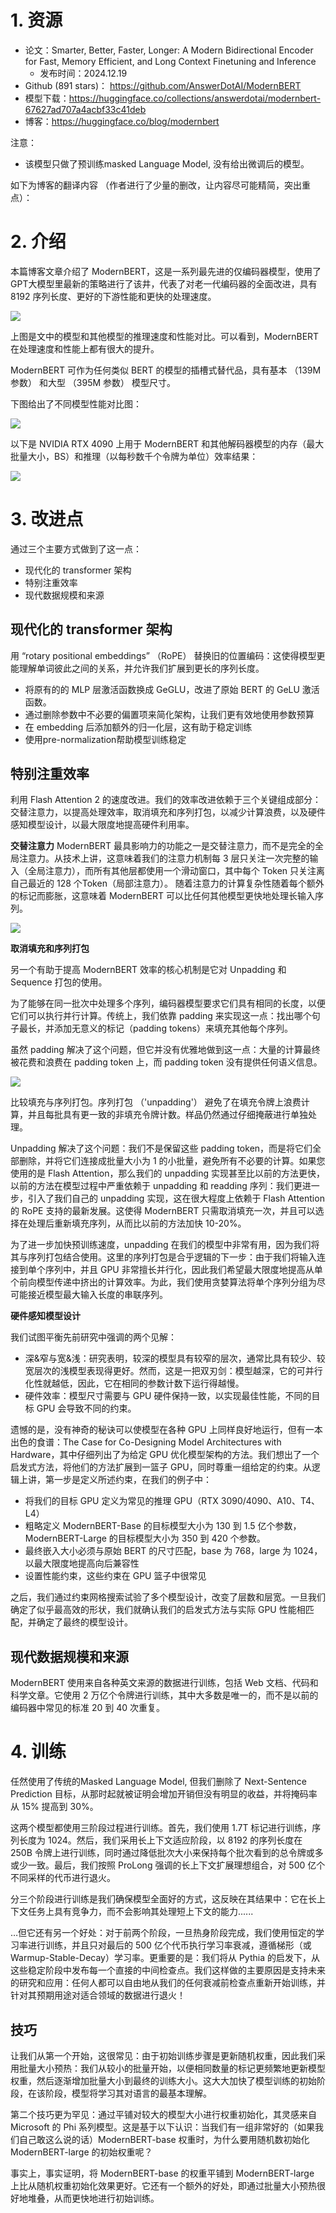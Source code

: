 # 1. 资源

- 论文：Smarter, Better, Faster, Longer: A Modern Bidirectional Encoder for Fast, Memory Efficient, and Long Context Finetuning and Inference
  - 发布时间：2024.12.19
- Github (891 stars)： https://github.com/AnswerDotAI/ModernBERT
- 模型下载：https://huggingface.co/collections/answerdotai/modernbert-67627ad707a4acbf33c41deb
- 博客：https://huggingface.co/blog/modernbert

注意：
- 该模型只做了预训练masked Language Model, 没有给出微调后的模型。

如下为博客的翻译内容 （作者进行了少量的删改，让内容尽可能精简，突出重点）：

# 2. 介绍

本篇博客文章介绍了 ModernBERT，这是一系列最先进的仅编码器模型，使用了GPT大模型里最新的策略进行了该井，代表了对老一代编码器的全面改进，具有 8192 序列长度、更好的下游性能和更快的处理速度。

![](.07_ModernBert_images/推理速度和不同模型性能对比.png)

上图是文中的模型和其他模型的推理速度和性能对比。可以看到，ModernBERT 在处理速度和性能上都有很大的提升。

ModernBERT 可作为任何类似 BERT 的模型的插槽式替代品，具有基本 （139M 参数） 和大型 （395M 参数） 模型尺寸。

下图给出了不同模型性能对比图：

![](.07_ModernBert_images/性能.png)

以下是 NVIDIA RTX 4090 上用于 ModernBERT 和其他解码器模型的内存（最大批量大小，BS）和推理（以每秒数千个令牌为单位）效率结果：

![](.07_ModernBert_images/效率.png)

# 3. 改进点

通过三个主要方式做到了这一点：

- 现代化的 transformer 架构
- 特别注重效率
- 现代数据规模和来源

## 现代化的 transformer 架构

用 “rotary positional embeddings” （RoPE） 替换旧的位置编码：这使得模型更能理解单词彼此之间的关系，并允许我们扩展到更长的序列长度。
- 将原有的的 MLP 层激活函数换成 GeGLU，改进了原始 BERT 的 GeLU 激活函数。
- 通过删除参数中不必要的偏置项来简化架构，让我们更有效地使用参数预算
- 在 embedding 后添加额外的归一化层，这有助于稳定训练
- 使用pre-normalization帮助模型训练稳定

## 特别注重效率
利用 Flash Attention 2 的速度改进。我们的效率改进依赖于三个关键组成部分：交替注意力，以提高处理效率，取消填充和序列打包，以减少计算浪费，以及硬件感知模型设计，以最大限度地提高硬件利用率。

**交替注意力**
ModernBERT 最具影响力的功能之一是交替注意力，而不是完全的全局注意力。从技术上讲，这意味着我们的注意力机制每 3 层只关注一次完整的输入（全局注意力），而所有其他层都使用一个滑动窗口，其中每个 Token 只关注离自己最近的 128 个Token（局部注意力）。
随着注意力的计算复杂性随着每个额外的标记而膨胀，这意味着 ModernBERT 可以比任何其他模型更快地处理长输入序列。

![](.07_ModernBert_images/交替注意力.png)

**取消填充和序列打包**

另一个有助于提高 ModernBERT 效率的核心机制是它对 Unpadding 和 Sequence 打包的使用。

为了能够在同一批次中处理多个序列，编码器模型要求它们具有相同的长度，以便它们可以执行并行计算。传统上，我们依靠 padding 来实现这一点：找出哪个句子最长，并添加无意义的标记（padding tokens）来填充其他每个序列。

虽然 padding 解决了这个问题，但它并没有优雅地做到这一点：大量的计算最终被花费和浪费在 padding token 上，而 padding token 没有提供任何语义信息。

![](.07_ModernBert_images/序列拼接.png)

比较填充与序列打包。序列打包 （'unpadding'） 避免了在填充令牌上浪费计算，并且每批具有更一致的非填充令牌计数。样品仍然通过仔细掩蔽进行单独处理。

Unpadding 解决了这个问题：我们不是保留这些 padding token，而是将它们全部删除，并将它们连接成批量大小为 1 的小批量，避免所有不必要的计算。如果您使用的是 Flash Attention，那么我们的 unpadding 实现甚至比以前的方法更快，以前的方法在模型过程中严重依赖于 unpadding 和 readding 序列：我们更进一步，引入了我们自己的 unpadding 实现，这在很大程度上依赖于 Flash Attention 的 RoPE 支持的最新发展。这使得 ModernBERT 只需取消填充一次，并且可以选择在处理后重新填充序列，从而比以前的方法加快 10-20%。

为了进一步加快预训练速度，unpadding 在我们的模型中非常有用，因为我们将其与序列打包结合使用。这里的序列打包是合乎逻辑的下一步：由于我们将输入连接到单个序列中，并且 GPU 非常擅长并行化，因此我们希望最大限度地提高从单个前向模型传递中挤出的计算效率。为此，我们使用贪婪算法将单个序列分组为尽可能接近模型最大输入长度的串联序列。

**硬件感知模型设计**

我们试图平衡先前研究中强调的两个见解：

- 深&窄与宽&浅：研究表明，较深的模型具有较窄的层次，通常比具有较少、较宽层次的浅模型表现得更好。然而，这是一把双刃剑：模型越深，它的可并行化性就越低，因此，它在相同的参数计数下运行得越慢。
- 硬件效率：模型尺寸需要与 GPU 硬件保持一致，以实现最佳性能，不同的目标 GPU 会导致不同的约束。

遗憾的是，没有神奇的秘诀可以使模型在各种 GPU 上同样良好地运行，但有一本出色的食谱：The Case for Co-Designing Model Architectures with Hardware，其中仔细列出了为给定 GPU 优化模型架构的方法。我们想出了一个启发式方法，将他们的方法扩展到一篮子 GPU，同时尊重一组给定的约束。从逻辑上讲，第一步是定义所述约束，在我们的例子中：

- 将我们的目标 GPU 定义为常见的推理 GPU（RTX 3090/4090、A10、T4、L4）
- 粗略定义 ModernBERT-Base 的目标模型大小为 130 到 1.5 亿个参数，ModernBERT-Large 的目标模型大小为 350 到 420 个参数。
- 最终嵌入大小必须与原始 BERT 的尺寸匹配，base 为 768，large 为 1024，以最大限度地提高向后兼容性
- 设置性能约束，这些约束在 GPU 篮子中很常见

之后，我们通过约束网格搜索试验了多个模型设计，改变了层数和层宽。一旦我们确定了似乎最高效的形状，我们就确认我们的启发式方法与实际 GPU 性能相匹配，并确定了最终的模型设计。

## 现代数据规模和来源

ModernBERT 使用来自各种英文来源的数据进行训练，包括 Web 文档、代码和科学文章。它使用 2 万亿个令牌进行训练，其中大多数是唯一的，而不是以前的编码器中常见的标准 20 到 40 次重复。

# 4. 训练

任然使用了传统的Masked Language Model, 但我们删除了 Next-Sentence Prediction 目标，从那时起就被证明会增加开销但没有明显的收益，并将掩码率从 15% 提高到 30%。

这两个模型都使用三阶段过程进行训练。首先，我们使用 1.7T 标记进行训练，序列长度为 1024。然后，我们采用长上下文适应阶段，以 8192 的序列长度在 250B 令牌上进行训练，同时通过降低批次大小来保持每个批次看到的总令牌或多或少一致。最后，我们按照 ProLong 强调的长上下文扩展理想组合，对 500 亿个不同采样的代币进行退火。

分三个阶段进行训练是我们确保模型全面好的方式，这反映在其结果中：它在长上下文任务上具有竞争力，而不会影响其处理短上下文的能力......

…但它还有另一个好处：对于前两个阶段，一旦热身阶段完成，我们使用恒定的学习率进行训练，并且只对最后的 500 亿个代币执行学习率衰减，遵循梯形（或 Warmup-Stable-Decay）学习率。更重要的是：我们将从 Pythia 的启发下，从这些稳定阶段中发布每一个直接的中间检查点。我们这样做的主要原因是支持未来的研究和应用：任何人都可以自由地从我们的任何衰减前检查点重新开始训练，并针对其预期用途对适合领域的数据进行退火！

## 技巧

让我们从第一个开始，这很常见：由于初始训练步骤是更新随机权重，因此我们采用批量大小预热：我们从较小的批量开始，以便相同数量的标记更频繁地更新模型权重，然后逐渐增加批量大小到最终的训练大小。这大大加快了模型训练的初始阶段，在该阶段，模型将学习其对语言的最基本理解。

第二个技巧更为罕见：通过平铺对较大的模型大小进行权重初始化，其灵感来自 Microsoft 的 Phi 系列模型。这是基于以下认识：当我们有一组非常好的（如果我们自己敢这么说的话）ModernBERT-base 权重时，为什么要用随机数初始化 ModernBERT-large 的初始权重呢？

事实上，事实证明，将 ModernBERT-base 的权重平铺到 ModernBERT-large 上比从随机权重初始化效果更好。它还有一个额外的好处，即通过批量大小预热很好地堆叠，从而更快地进行初始训练。
